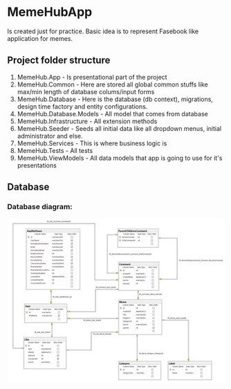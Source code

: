 # MemeHubApp
Is created just for practice. Basic idea is to represent Fasebook like application for memes.

## Project folder structure
1. MemeHub.App - Is presentational part of the project
1. MemeHub.Common - Here are stored all global common stuffs like max/min length of database colums/input forms
1. MemeHub.Database - Here is the database (db context), migrations, design time factory and entity configurations.
1. MemeHub.Database.Models - All model that comes from database
1. MemeHub.Infrastructure - All extension methods
1. MemeHub.Seeder - Seeds all initial data like all dropdown menus, initial administrator and else.
1. MemeHub.Services - This is where business logic is
1. MemeHub.Tests - All tests
1. MemeHub.ViewModels - All data models that app is going to use for it's presentations

## Database
### Database diagram:
![Database diagram](https://github.com/Nik0layIvan0v/MemeHubApp/blob/main/MemeHub.Database/DatabaseDiagram.png?raw=true)

